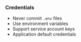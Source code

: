 ### Credentials

- Never commit `.env` files
- Use environment variables
- Support service account keys
- Application default credentials
